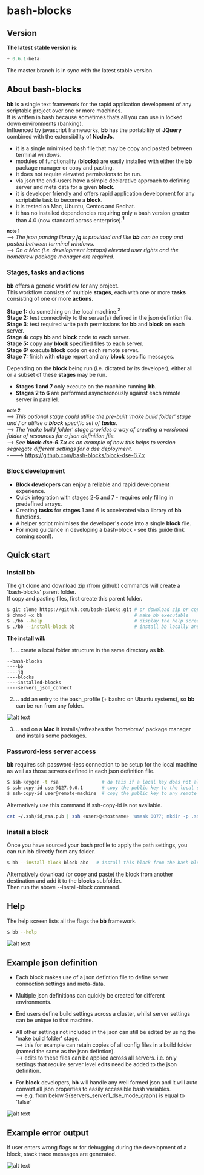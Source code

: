 # bash-blocks

## Version

**The latest stable version is:**
```python
+ 0.6.1-beta
```    
The master branch is in sync with the latest stable version.     

## About bash-blocks

**bb** is a single text framework for the rapid application development of any scriptable project over one or more machines.   
It is written in bash because sometimes thats all you can use in locked down environments (banking).  
Influenced by javascript frameworks, **bb** has the portability of **JQuery** combined with the extensibility of **NodeJs**.       
* it is a single minimised bash file that may be copy and pasted between terminal windows.  
* modules of functionality (**blocks**) are easily installed with either the **bb** package manager or copy and pasting.    
* it does not require elevated permissions to be run.      
* via json the end-users have a simple declarative approach to defining server and meta data for a given **block**.   
* it is developer friendly and offers rapid application development for any scriptable task to become a **block**.   
* it is tested on Mac, Ubuntu, Centos and Redhat.  
* it has no installed dependencies requiring only a bash version greater than 4.0 (now standard across enterprise).**<sup>1</sup>**         

**<sup>note 1</sup>**     
--> *The json parsing library **jq** is provided and like **bb** can be copy and pasted between terminal windows.*  
--> *On a Mac (i.e. development laptops) elevated user rights and the homebrew package manager are required.*  

### Stages, tasks and actions

**bb** offers a generic workflow for any project.  
This workflow consists of multiple **stages**, each with one or more **tasks** consisting of one or more **actions**.  

**Stage 1:** do something on the local machine.**<sup>2</sup>**   
**Stage 2:** test connectivity to the server(s) defined in the json defintion file.  
**Stage 3:** test required write path permissions for **bb** and **block** on each server.  
**Stage 4:** copy **bb** and **block** code to each server.  
**Stage 5:** copy any **block** specified files to each server.  
**Stage 6:** execute **block** code on each remote server.   
**Stage 7:** finish with **stage** report and any **block** specific messages.      

Depending on the **block** being run (i.e. dictated by its developer), either all or a subset of these **stages** may be run.  
* **Stages 1 and 7** only execute on the machine running **bb**.  
* **Stages 2 to 6** are performed asynchronously against each remote server in parallel.

**<sup>note 2</sup>**     
--> *This optional stage could utilise the pre-built 'make build folder' stage and / or utilise a **block** specific set of **tasks***.    
--> *The 'make build folder' stage provides a way of creating a versioned folder of resources for a json definition file.*   
--> *See **block-dse-6.7.x** as an example of how this helps to version segregate different settings for a dse deployment.*      
----> https://github.com/bash-blocks/block-dse-6.7.x

### Block development

* **Block developers** can enjoy a reliable and rapid development experience.  
* Quick integration with stages 2-5 and 7 - requires only filling in predefined arrays.  
* Creating **tasks** for **stages** 1 and 6 is accelerated via a library of **bb** functions.      
* A helper script minimises the developer's code into a single **block** file.   
* For more guidance in developing a bash-block - see this guide (link coming soon!).  

## Quick start

### Install bb

The git clone and download zip (from github) commands will create a 'bash-blocks' parent folder.    
If copy and pasting files, first create this parent folder.   


```bash
$ git clone https://github.com/bash-blocks.git # or download zip or copy and paste bb + jq files
$ chmod +x bb                                  # make bb executable
$ ./bb --help                                  # display the help screen
$ ./bb --install-block bb                      # install bb locally and follow on-screen instructions
```

**The install will:**

1. .. create a local folder structure in the same directory as **bb**.    
```
--bash-blocks    
----bb
----jq
----blocks
----installed-blocks
----servers_json_connect
```
2. .. add an entry to the bash_profile (+ bashrc on Ubuntu systems), so **bb** can be run from any folder.  

![alt text](https://github.com/jondowson/bash-blocks-logo/blob/master/Screenshot%202019-06-19%20at%2022.06.14.png?raw=true ".bash_profile")

3. .. and on a **Mac** it installs/refreshes the 'homebrew' package manager and installs some packages.    

### Password-less server access           

**bb** requires ssh password-less connection to be setup for the local machine as well as those servers defined in each json definition file.     

```bash
$ ssh-keygen -t rsa                # do this if a local key does not already exist + hit enter to all questions.    
$ ssh-copy-id user@127.0.0.1       # copy the public key to the local server.       
$ ssh-copy-id user@remote-machine  # copy the public key to any remote server specified in a json definition.
```
Alternatively use this command if ssh-copy-id is not available.   
```bash
cat ~/.ssh/id_rsa.pub | ssh <user>@<hostname> 'umask 0077; mkdir -p .ssh; cat >> .ssh/authorized_keys && echo "Key copied"'
```
### Install a block

Once you have sourced your bash profile to apply the path settings, you can run **bb** directly from any folder.

```bash
$ bb --install-block block-abc   # install this block from the bash-blocks github repo.
```

Alternatively download (or copy and paste) the block from another destination and add it to the **blocks** subfolder.    
Then run the above --install-block command.  

## Help

The help screen lists all the flags the **bb** framework.

```bash
$ bb --help
```

![alt text](https://github.com/jondowson/bash-blocks-logo/blob/master/Screenshot%202019-06-19%20at%2020.08.56.png?raw=true "bb --help")

## Example json definition

* Each block makes use of a json defintion file to define server connection settings and meta-data.   
* Multiple json definitions can quickly be created for different environments.     
* End users define build settings across a cluster, whilst server settings can be unique to that machine.   
* All other settings not included in the json can still be edited by using the 'make build folder' stage.   
--> this for example can retain copies of all config files in a build folder (named the same as the json defintion).   
--> edits to these files can be applied across all servers. i.e. only settings that require server level edits need be added to the json definition.        

* For **block** developers, **bb** will handle any well formed json and it will auto convert all json properties to easily accessible bash variables.   
--> e.g. from below ${servers_server1_dse_mode_graph} is equal to 'false'

![alt text](https://github.com/jondowson/bash-blocks-logo/blob/master/Screenshot%202019-06-19%20at%2020.24.05.png?raw=true "example json")

## Example error output

If user enters wrong flags or for debugging during the development of a block, stack trace messages are generated.    

![alt text](https://github.com/jondowson/bash-blocks-logo/blob/master/Screenshot%202019-06-19%20at%2022.12.57.png?raw=true "bb stack trace")
